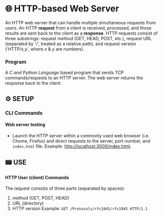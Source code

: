 # 🌐 HTTP-based Web Server
An HTTP web server that can handle multiple simultaneous requests from users. An HTTP **request** from a client is received, processed, and those results are sent back to the client as a **response**. HTTP requests consist of three substrings: request method (GET, HEAD, POST, etc.), request URL (separated by '/', treated as a relative path), and request version ('HTTP/x,y', where *x* & *y* are numbers).

### Program
A *C and Python Language* based program that sends TCP commands/requests to an HTTP server. The web server returns the response back to the client.

## ⚙️ SETUP
### CLI Commands

#### Web server testing
  - Launch the HTTP server within a commonly used web browser (i.e. Chome, Firefox) and direct requests to the server, port number, and `index.html` file. Example: [http://localhost:3000/index.html](http://localhost:3000/index.html).

## 📟 USE
#### HTTP User (client) Commands
The request consists of three parts (separated by spaces):
1. method (GET, POST, HEAD)
2. URL (directory)
3. HTTP version
Example: `GET /Protocols/rfc1945/rfc1945 HTTP/1.1`